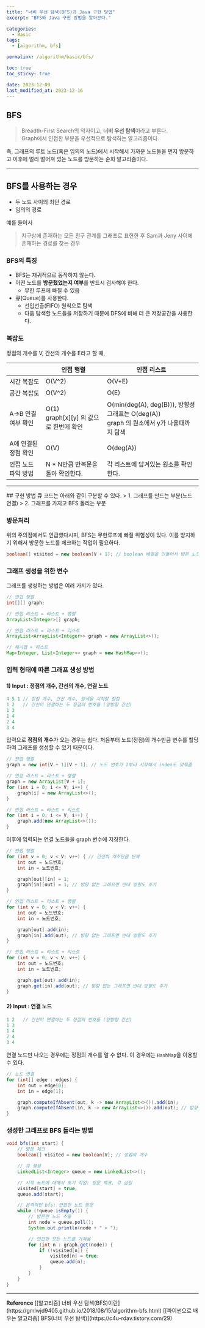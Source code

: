 ```yaml
---
title: "너비 우선 탐색(BFS)과 Java 구현 방법"
excerpt: "BFS와 Java 구현 방법을 알아본다."

categories:
  - Basic
tags:
  - [algorithm, bfs]

permalink: /algorithm/basic/bfs/

toc: true
toc_sticky: true

date: 2023-12-09
last_modified_at: 2023-12-16
---
```


## BFS 
> Breadth-First Search의 약자이고, <b>너비 우선 탐색</b>이라고 부른다.  
> Graph에서 인접한 부분을 우선적으로 탐색하는 알고리즘이다.
  
즉, 그래프의 루트 노드(혹은 임의의 노드)에서 시작해서 가까운 노드들을 먼저 방문하고 이후에 멀리 떨어져 있는 노드를 방문하는 순회 알고리즘이다.  
<hr>

## BFS를 사용하는 경우
- 두 노드 사이의 최단 경로
- 임의의 경로

예를 들어서
> 지구상에 존재하는 모든 친구 관계를 그래프로 표현한 후 Sam과 Jeny 사이에 존재하는 경로를 찾는 경우

### BFS의 특징
- BFS는 재귀적으로 동작하지 않는다.
- 어떤 노드를 <b>방문했었는지 여부</b>를 반드시 검사해야 한다.
  - 무한 루프에 빠질 수 있음
- 큐(Queue)를 사용한다.
  - 선입선출(FIFO) 원칙으로 탐색
  - 다음 탐색할 노드들을 저장하기 때문에 DFS에 비해 더 큰 저장공간을 사용한다.

### 복잡도
정점의 개수를 V, 간선의 개수를 E라고 할 때,  

| | 인접 행렬 | 인접 리스트 |  
---|---|---  
| 시간 복잡도 | O(V^2) | O(V+E) |  
| 공간 복잡도 |	O(V^2) |	O(E) |
| A->B 연결여부 확인 |	O(1) <br> graph[x][y] 의 값으로 한번에 확인 | 	O(min(deg(A), deg(B))), 방향성 그래프는 O(deg(A)) <br> graph<x> 의 원소에서 y가 나올때까지 탐색 |
| A에 연결된 정점 확인 |	O(V) |	O(deg(A)) |
| 인접 노드 파악 방법 |	N * N만큼 반복문을 돌아 확인한다. |	각 리스트에 담겨있는 원소를 확인한다. | 


<hr>
## 구현 방법
큐
코드는 아래와 같이 구분할 수 있다.  
> 1. 그래프를 만드는 부분(노드 연결)
> 2. 그래프를 가지고 BFS 돌리는 부분

### 방문처리
위의 주의점에서도 언급했다시피, BFS는 무한루프에 빠질 위험성이 있다. 이를 방지하기 위해서 방문한 노드를 체크하는 작업이 필요하다.  
```java
boolean[] visited = new boolean[V + 1]; // boolean 배열을 만들어서 방문 노드를 체크(true/false)한다.
```

### 그래프 생성을 위한 변수
그래프를 생성하는 방법은 여러 가지가 있다.
```java
// 인접 행렬
int[][] graph;

// 인접 리스트 = 리스트 + 행렬
ArrayList<Integer>[] graph;

// 인접 리스트 = 리스트 + 리스트
ArrayList<ArrayList<Integer>> graph = new ArrayList<>();

// 해시맵 + 리스트
Map<Integer, List<Integer>> graph = new HashMap<>();
```
  
### 입력 형태에 따른 그래프 생성 방법

#### 1) Input : 정점의 개수, 간선의 개수, 연결 노드
```java
4 5 1 // 정점 개수, 간선 개수, 탐색을 시작할 정점
1 2   // 간선이 연결하는 두 정점의 번호들 (양방향 간선)
1 3
1 4
2 4
3 4
```
입력으로 <b>정점의 개수</b>가 오는 경우는 쉽다. 처음부터 노드(정점)의 개수만큼 변수를 할당하여 그래프를 생성할 수 있기 때문이다.  
```java
// 인접 행렬
graph = new int[V + 1][V + 1]; // 노드 번호가 1부터 시작해서 index도 맞춰줌

// 인접 리스트 = 리스트 + 행렬
graph = new ArrayList[V + 1];
for (int i = 0; i <= V; i++) {
    graph[i] = new ArrayList<>();
}

// 인접 리스트 = 리스트 + 리스트
for (int i = 0; i <= V; i++) {
    graph.add(new ArrayList<>());
}
```
이후에 입력되는 연결 노드들을 graph 변수에 저장한다.
```java
// 인접 행렬
for (int v = 0; v < V; v++) { // 간선의 개수만큼 반복
    int out = 노드번호;
    int in = 노드번호;

    graph[out][in] = 1;
    graph[in][out] = 1; // 방향 없는 그래프면 반대 방향도 추가
}

// 인접 리스트 = 리스트 + 행렬
for (int v = 0; v < V; v++) { 
    int out = 노드번호;
    int in = 노드번호;

    graph[out].add(in);
    graph[in].add(out); // 방향 없는 그래프면 반대 방향도 추가
}

// 인접 리스트 = 리스트 + 리스트
for (int v = 0; v < V; v++) { 
    int out = 노드번호;
    int in = 노드번호;

    graph.get(out).add(in);
    graph.get(in).add(out); // 방향 없는 그래프면 반대 방향도 추가
}
```

#### 2) Input : 연결 노드
```java
1 2   // 간선이 연결하는 두 정점의 번호들 (양방향 간선)
1 3
1 4
2 4
3 4
```
연결 노드만 나오는 경우에는 정점의 개수를 알 수 없다. 이 경우에는 `HashMap`을 이용할 수 있다.  
```java
// 노드 연결
for (int[] edge : edges) {
    int out = edge[0];
    int in = edge[1];

    graph.computeIfAbsent(out, k -> new ArrayList<>()).add(in);
    graph.computeIfAbsent(in, k -> new ArrayList<>()).add(out); // 방향 없는 그래프면 반대 방향도 추가
}
```

### 생성한 그래프로 BFS 돌리는 방법
```java
void bfs(int start) {
    // 방문 체크
    boolean[] visited = new boolean[V]; // 정점의 개수

    // 큐 생성
    LinkedList<Integer> queue = new LinkedList<>();

    // 시작 노드에 대해서 초기 작업: 방문 체크, 큐 삽입
    visited[start] = true;
    queue.add(start);

    // 본격적인 bfs: 인접한 노드 방문
    while (!queue.isEmpty()) {
        // 방문한 노드 추출
        int node = queue.poll();
        System.out.println(node + " > ");

        // 인접한 모든 노드를 가져옴
        for (int n : graph.get(node)) {
            if (!visited[n]) {
                visited[n] = true;
                queue.add(n);
            }
        }
    }
}
```
<hr>
<b>Reference</b>  
[[알고리즘] 너비 우선 탐색(BFS)이란](https://gmlwjd9405.github.io/2018/08/15/algorithm-bfs.html)  
[[파이썬으로 배우는 알고리즘] BFS(너비 우선 탐색)](https://c4u-rdav.tistory.com/29)